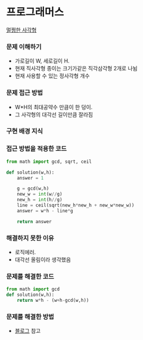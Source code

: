 # 프로그래머스
[멀쩡한 사각형](https://programmers.co.kr/learn/courses/30/lessons/62048)

### 문제 이해하기
- 가로길이 W, 세로길이 H.
- 현재 직사각형 종이는 크기가같은 직각삼각형 2개로 나뉨
- 현재 사용할 수 있는 정사각형 개수

### 문제 접근 방법
- W*H의 최대공약수 만큼이 한 덩이.
- 그 사각형의 대각선 길이만큼 잘라짐

### 구현 배경 지식


### 접근 방법을 적용한 코드
```python
from math import gcd, sqrt, ceil

def solution(w,h):
    answer = 1

    g = gcd(w,h)
    new_w = int(w//g)
    new_h = int(h//g)
    line = ceil(sqrt(new_h*new_h + new_w*new_w))
    answer = w*h - line*g

    return answer
```
### 해결하지 못한 이유
- 로직에러.
- 대각선 올림이라 생각했음

### 문제를 해결한 코드
```python
from math import gcd
def solution(w,h):
    return w*h - (w+h-gcd(w,h))
```

### 문제를 해결한 방법
- [블로그](https://leedakyeong.tistory.com/135#comment16270807) 참고
